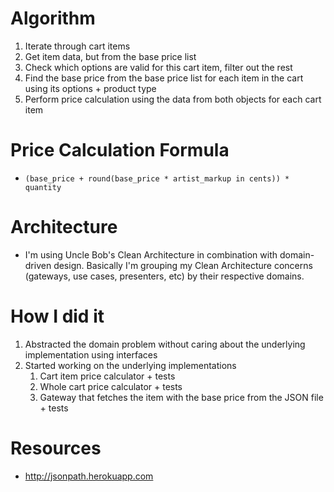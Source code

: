 # Algorithm
1. Iterate through cart items
1. Get item data, but from the base price list
1. Check which options are valid for this cart item, filter out the rest
1. Find the base price from the base price list for each item in the cart using its options + product type
1. Perform price calculation using the data from both objects for each cart item

# Price Calculation Formula
- `(base_price + round(base_price * artist_markup in cents)) * quantity`

# Architecture
- I'm using Uncle Bob's Clean Architecture in combination with domain-driven design. Basically I'm grouping my Clean
Architecture concerns (gateways, use cases, presenters, etc) by their respective domains.

# How I did it
1. Abstracted the domain problem without caring about the underlying implementation using interfaces
1. Started working on the underlying implementations
   1. Cart item price calculator + tests
   1. Whole cart price calculator + tests
   1. Gateway that fetches the item with the base price from the JSON file + tests

# Resources
- http://jsonpath.herokuapp.com
